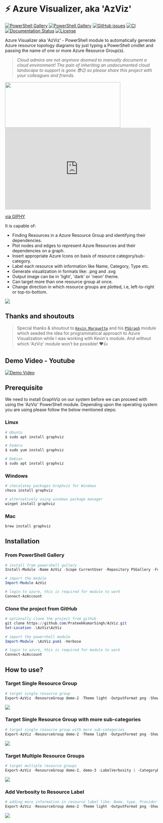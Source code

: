 # ⚡ Azure Visualizer, aka 'AzViz' 

[![PowerShell Gallery][psgallery-version-badge]][psgallery] [![PowerShell Gallery][psgallery-badge]][psgallery] [![GitHub issues][github-issues-badge]][github-issues] [![CI][github-action-ci-badge]][github-action-ci] [![Documentation Status][docs-badge]][docs] [![License][license-badge]][license]

[psgallery-version-badge]: https://img.shields.io/powershellgallery/v/AzViz.svg
[docs-badge]: https://readthedocs.org/projects/azviz/badge/?version=latest
[docs]: http://AzViz.readthedocs.io/en/latest/
[psgallery-badge]: https://img.shields.io/powershellgallery/dt/AzViz.svg
[psgallery]: https://www.powershellgallery.com/packages/AzViz
[license-badge]: https://img.shields.io/github/license/PrateekKumarSingh/AzViz.svg
[license]: https://www.powershellgallery.com/packages/AzViz
[github-issues-badge]: https://img.shields.io/github/issues/PrateekKumarSingh/AzViz.svg
[github-issues]: https://github.com/PrateekKumarSingh/AzViz/issues
[github-action-ci-badge]: https://github.com/PrateekKumarSingh/AzViz/actions/workflows/main.yml/badge.svg
[github-action-ci]: https://github.com/PrateekKumarSingh/AzViz/actions/workflows/main.yml

Azure Visualizer aka 'AzViz' - PowerShell module to automatically generate Azure resource topology diagrams by just typing a PowerShell cmdlet and passing the name of one or more Azure Resource Group(s).

> _Cloud admins are not anymore doomed to manually document a cloud environment! The pain of inheriting an undocumented cloud landscape to support is gone 😎😉 so please share this project with your colleagues and friends._

<img src='https://media.giphy.com/media/513lZvPf6khjIQFibF/giphy.gif' width="380" height="150">


<iframe src="https://giphy.com/embed/o7RZbs4KAA6tvM4H6j" width="480" height="270" frameBorder="0" class="giphy-embed" allowFullScreen></iframe><p><a href="https://giphy.com/gifs/buymeacoffee-buy-me-a-coffee-support-button-o7RZbs4KAA6tvM4H6j">via GIPHY</a></p>

It is capable of:
 * Finding Resources in a Azure Resource Group and identifying their dependencies.
 * Plot nodes and edges to represent Azure Resources and their dependencies on a graph.
 * Insert appropriate Azure Icons on basis of resource category/sub-category.
 * Label each resource with information like Name, Category, Type etc.
 * Generate visualization in formats like: .png and .svg
 * Output image can be in 'light', 'dark' or 'neon' theme.
 * Can target more than one resource group at once.
 * Change direction in which resource groups are plotted, i.e, left-to-right or top-to-bottom.
 
![](https://github.com/PrateekKumarSingh/AzViz/blob/master/img/themeneon.jpg)

## Thanks and shoutouts

> Special thanks & shoutout to [`Kevin Marquette`](https://twitter.com/KevinMarquette) and his [`PSGraph`](https://www.powershellgallery.com/packages/PSGraph/2.1.38.27) module which seeded the idea for programmatical approach to Azure Visualization while I was working with Kevin's module. And without which 'AzViz' module won't be possible! ♥👍

## Demo Video - Youtube

[![Demo Video](https://img.youtube.com/vi/7rsNGJ-QmEA/0.jpg)](https://www.youtube.com/watch?v=7rsNGJ-QmEA)

## Prerequisite

We need to install GraphViz on our system before we can proceed with using the 'AzViz' PowerShell module. Depending upon the operating system you are using please follow the below mentioned steps:
### Linux


```bash
# Ubuntu
$ sudo apt install graphviz

# Fedora
$ sudo yum install graphviz

# Debian
$ sudo apt install graphviz
```

### Windows

```PowerShell
# chocolatey packages Graphviz for Windows
choco install graphviz

# alternatively using windows package manager
winget install graphviz
```

### Mac

```PowerShell
brew install graphviz
```

## Installation 
### From PowerShell Gallery

```PowerShell
# install from powershell gallery
Install-Module -Name AzViz -Scope CurrentUser -Repository PSGallery -Force

# import the module
Import-Module AzViz

# login to azure, this is required for module to work
Connect-AzAccount
```

### Clone the project from GitHub

```PowerShell
# optionally clone the project from github
git clone https://github.com/PrateekKumarSingh/AzViz.git
Set-Location .\AzViz\AzViz
   
# import the powershell module
Import-Module .\AzViz.psm1 -Verbose

# login to azure, this is required for module to work
Connect-AzAccount
```

## How to use?

### Target Single Resource Group

```PowerShell
# target single resource group
Export-AzViz -ResourceGroup demo-2 -Theme light -OutputFormat png -Show
```
![](https://github.com/PrateekKumarSingh/AzViz/blob/master/img/SingleResourceGroup.png)
### Target Single Resource Group with more sub-categories

```PowerShell
# target single resource group with more sub-categories
Export-AzViz -ResourceGroup demo-2 -Theme light -OutputFormat png -Show -CategoryDepth 2
```
![](https://github.com/PrateekKumarSingh/AzViz/blob/master/img/SingleResourceGroupSubCategories.png)
### Target Multiple Resource Groups

```PowerShell
# target multiple resource groups
Export-AzViz -ResourceGroup demo-2, demo-3 -LabelVerbosity 1 -CategoryDepth 1 -Theme light -Show -OutputFormat png
```
![](https://github.com/PrateekKumarSingh/AzViz/blob/master/img/MultipleResourceGroups.png)
### Add Verbosity to Resource Label

```PowerShell
# adding more information in resource label like: Name, type, Provider etc
Export-AzViz -ResourceGroup demo-2 -Theme light -OutputFormat png -Show -LabelVerbosity 2
```
![](https://github.com/PrateekKumarSingh/AzViz/blob/master/img/LabelVerbosity.png)
